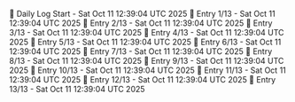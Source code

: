 📅 Daily Log Start - Sat Oct 11 12:39:04 UTC 2025
📌 Entry 1/13 - Sat Oct 11 12:39:04 UTC 2025
📌 Entry 2/13 - Sat Oct 11 12:39:04 UTC 2025
📌 Entry 3/13 - Sat Oct 11 12:39:04 UTC 2025
📌 Entry 4/13 - Sat Oct 11 12:39:04 UTC 2025
📌 Entry 5/13 - Sat Oct 11 12:39:04 UTC 2025
📌 Entry 6/13 - Sat Oct 11 12:39:04 UTC 2025
📌 Entry 7/13 - Sat Oct 11 12:39:04 UTC 2025
📌 Entry 8/13 - Sat Oct 11 12:39:04 UTC 2025
📌 Entry 9/13 - Sat Oct 11 12:39:04 UTC 2025
📌 Entry 10/13 - Sat Oct 11 12:39:04 UTC 2025
📌 Entry 11/13 - Sat Oct 11 12:39:04 UTC 2025
📌 Entry 12/13 - Sat Oct 11 12:39:04 UTC 2025
📌 Entry 13/13 - Sat Oct 11 12:39:04 UTC 2025
